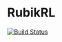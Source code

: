 # RubikRL

[![Build Status](https://github.com/minhcly95/RubikRL.jl/actions/workflows/CI.yml/badge.svg?branch=main)](https://github.com/minhcly95/RubikRL.jl/actions/workflows/CI.yml?query=branch%3Amain)
